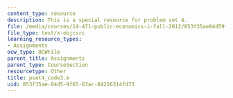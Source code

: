 ```yaml
---
content_type: resource
description: This is a special resource for problem set 4.
file: /media/courses/14-471-public-economics-i-fall-2012/853f35ae84d59f6563ac84216314fd73_pset4_code3.m
file_type: text/x-objcsrc
learning_resource_types:
- Assignments
ocw_type: OCWFile
parent_title: Assignments
parent_type: CourseSection
resourcetype: Other
title: pset4_code3.m
uid: 853f35ae-84d5-9f65-63ac-84216314fd73
---
```

